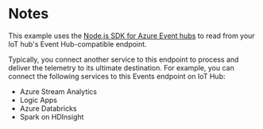 # Notes

This example uses the [Node.js SDK for Azure Event hubs](https://github.com/Azure/azure-event-hubs-node) to read from your IoT hub's Event Hub-compatible endpoint.

Typically, you connect another service to this endpoint to process and deliver the telemetry to its ultimate destination. For example, you can connect the following services to this Events endpoint on IoT Hub:

- Azure Stream Analytics
- Logic Apps
- Azure Databricks
- Spark on HDInsight